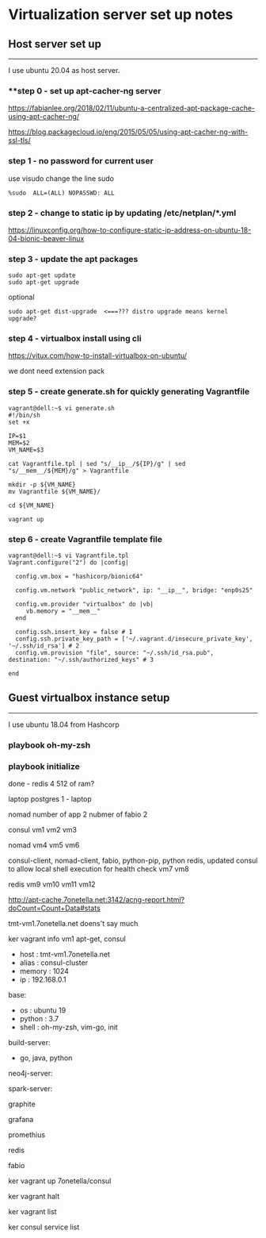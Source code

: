 # **Virtualization server set up notes**


## **Host server set up**
---
I use ubuntu 20.04 as host server. 

### **step 0 - set up apt-cacher-ng server
https://fabianlee.org/2018/02/11/ubuntu-a-centralized-apt-package-cache-using-apt-cacher-ng/

https://blog.packagecloud.io/eng/2015/05/05/using-apt-cacher-ng-with-ssl-tls/

### **step 1 - no password for current user**
use visudo change the line sudo
```
%sudo  ALL=(ALL) NOPASSWD: ALL
```

### **step 2 - change to static ip by updating /etc/netplan/*.yml**

https://linuxconfig.org/how-to-configure-static-ip-address-on-ubuntu-18-04-bionic-beaver-linux


### **step 3 - update the apt packages**
```
sudo apt-get update
sudo apt-get upgrade
```

optional
```
sudo apt-get dist-upgrade  <===??? distro upgrade means kernel upgrade?
```

### **step 4 - virtualbox install using cli**

https://vitux.com/how-to-install-virtualbox-on-ubuntu/

we dont need extension pack 

### **step 5 - create generate.sh for quickly generating Vagrantfile**
```
vagrant@dell:~$ vi generate.sh
#!/bin/sh
set +x

IP=$1
MEM=$2
VM_NAME=$3

cat Vagrantfile.tpl | sed "s/__ip__/${IP}/g" | sed "s/__mem__/${MEM}/g" > Vagrantfile

mkdir -p ${VM_NAME}
mv Vagrantfile ${VM_NAME}/

cd ${VM_NAME}

vagrant up
```

### **step 6 - create Vagrantfile template file**
```
vagrant@dell:~$ vi Vagrantfile.tpl
Vagrant.configure("2") do |config|

  config.vm.box = "hashicorp/bionic64"

  config.vm.network "public_network", ip: "__ip__", bridge: "enp0s25"

  config.vm.provider "virtualbox" do |vb|
     vb.memory = "__mem__"
  end

  config.ssh.insert_key = false # 1
  config.ssh.private_key_path = ['~/.vagrant.d/insecure_private_key', '~/.ssh/id_rsa'] # 2
  config.vm.provision "file", source: "~/.ssh/id_rsa.pub", destination: "~/.ssh/authorized_keys" # 3

end
```


## **Guest virtualbox instance setup**
---
I use ubuntu 18.04 from Hashcorp


### playbook oh-my-zsh

### playbook initialize


done - redis 4 512 of ram?


laptop
  postgres 1 - laptop

nomad
  number of app 2
  nubmer of fabio 2


consul
  vm1
  vm2
  vm3

nomad
  vm4
  vm5
  vm6

consul-client, nomad-client, fabio, python-pip, python redis, updated consul to allow local shell execution for health check
  vm7
  vm8

redis
  vm9
  vm10
  vm11
  vm12

http://apt-cache.7onetella.net:3142/acng-report.html?doCount=Count+Data#stats  


tmt-vm1.7onetella.net doens't say much


ker vagrant info vm1  apt-get, consul
  * host   : tmt-vm1.7onetella.net
  * alias  : consul-cluster
  * memory : 1024
  * ip     : 192.168.0.1

base:
  * os     : ubuntu 19
  * python : 3.7
  * shell  : oh-my-zsh, vim-go, init

build-server:
  * go, java, python

neo4j-server:
  
spark-server:

graphite

grafana

promethius

redis

fabio



ker vagrant up 7onetella/consul

ker vagrant halt

ker vagrant list

ker consul service list


